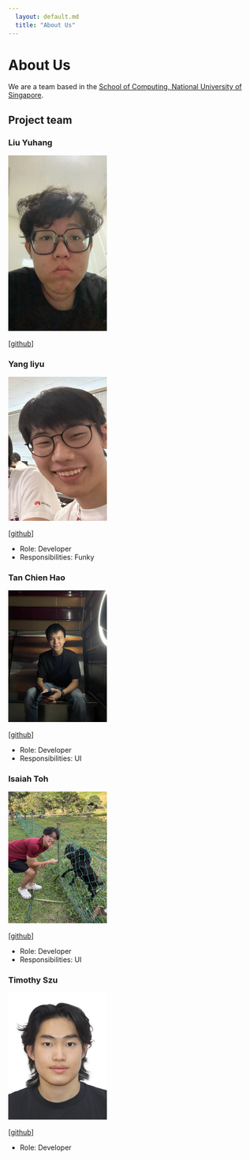 ```yaml
---
  layout: default.md
  title: "About Us"
---
```


# About Us

We are a team based in the [School of Computing, National University of Singapore](http://www.comp.nus.edu.sg).

## Project team

### Liu Yuhang

<img src="images/baozzii.png" width="200px">

[[github](https://github.com/baozzii)]
### Yang Iiyu

<img src="images/poeticpotatoes.png" width="200px">

[[github](http://github.com/POeticPotatoes)]

* Role: Developer
* Responsibilities: Funky

### Tan Chien Hao

<img src="images/tch1001.png" width="200px">

[[github](https://github.com/tch1001)]

* Role: Developer
* Responsibilities: UI

### Isaiah Toh

<img src="images/isaiahtoh.png" width="200px">

[[github](http://github.com/IsaiahToh)]

* Role: Developer
* Responsibilities: UI

### Timothy Szu

<img src="images/timothyszu.png" width="200px">


[[github](https://github.com/TimothySzu)]


* Role: Developer
